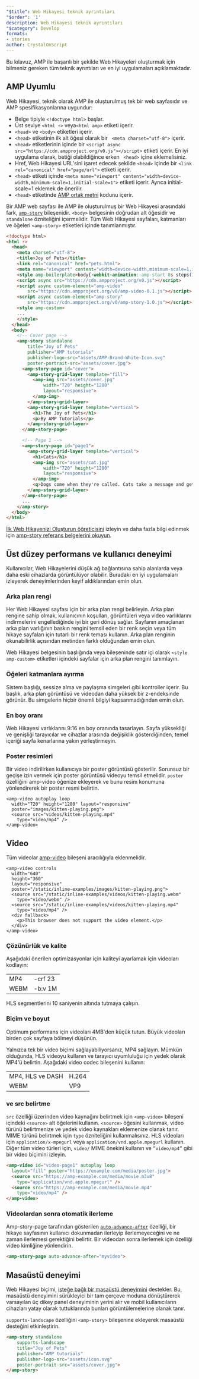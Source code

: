 ```yaml
---
"$title": Web Hikayesi teknik ayrıntıları
"$order": '1'
description: Web Hikayesi teknik ayrıntıları
"$category": Develop
formats:
- stories
author: CrystalOnScript
---
```


Bu kılavuz, AMP ile başarılı bir şekilde Web Hikayeleri oluşturmak için bilmeniz gereken tüm teknik ayrıntıları ve en iyi uygulamaları açıklamaktadır.

## AMP Uyumlu

Web Hikayesi, teknik olarak AMP ile oluşturulmuş tek bir web sayfasıdır ve AMP spesifikasyonlarına uygundur:

- Belge tipiyle `<!doctype html>` başlar.
- Üst seviye `<html ⚡>` veya`<html amp>` etiketi içerir.
- `<head>` ve `<body>` etiketleri içerir.
- `<head>` etiketinin ilk alt öğesi olarak bir ` <meta charset="utf-8">` içerir.
- `<head>` etiketlerinin içinde bir `<script async src="https://cdn.ampproject.org/v0.js"></script>` etiketi içerir. En iyi uygulama olarak, betiği olabildiğince erken ` <head>` içine eklemelisiniz.
- Href, Web Hikayesi URL'sini işaret edecek şekilde `<head>` içinde bir `<link rel="canonical" href="page/url">` etiketi içerir.
- `<head>` etiketi içinde `<meta name="viewport" content="width=device-width,minimum-scale=1,initial-scale=1">` etiketi içerir. Ayrıca initial-scale=1 eklemek de önerilir.
- `<head>` etiketinde [AMP ortak metni](https://amp.dev/documentation/guides-and-tutorials/learn/spec/amp-boilerplate/?format=websites) kodunu  içerir.

Bir AMP web sayfası ile AMP ile oluşturulmuş bir Web Hikayesi arasındaki fark, [`amp-story`](https://amp.dev/documentation/components/amp-story/?format=stories) bileşenidir. `<body>` belgesinin doğrudan alt öğesidir ve `standalone` özniteliğini içermelidir. Tüm Web Hikayesi sayfaları, katmanları ve öğeleri `<amp-story>` etiketleri içinde tanımlanmıştır.

```html
<!doctype html>
<html ⚡>
  <head>
    <meta charset="utf-8">
    <title>Joy of Pets</title>
    <link rel="canonical" href="pets.html">
    <meta name="viewport" content="width=device-width,minimum-scale=1,initial-scale=1">
    <style amp-boilerplate>body{-webkit-animation:-amp-start 8s steps(1,end) 0s 1 normal both;-moz-animation:-amp-start 8s steps(1,end) 0s 1 normal both;-ms-animation:-amp-start 8s steps(1,end) 0s 1 normal both;animation:-amp-start 8s steps(1,end) 0s 1 normal both}@-webkit-keyframes -amp-start{from{visibility:hidden}to{visibility:visible}}@-moz-keyframes -amp-start{from{visibility:hidden}to{visibility:visible}}@-ms-keyframes -amp-start{from{visibility:hidden}to{visibility:visible}}@-o-keyframes -amp-start{from{visibility:hidden}to{visibility:visible}}@keyframes -amp-start{from{visibility:hidden}to{visibility:visible}}</style><noscript><style amp-boilerplate>body{-webkit-animation:none;-moz-animation:none;-ms-animation:none;animation:none}</style></noscript>
    <script async src="https://cdn.ampproject.org/v0.js"></script>
    <script async custom-element="amp-video"
        src="https://cdn.ampproject.org/v0/amp-video-0.1.js"></script>
    <script async custom-element="amp-story"
        src="https://cdn.ampproject.org/v0/amp-story-1.0.js"></script>
    <style amp-custom>
    ...
    </style>
  </head>
  <body>
    <!-- Cover page -->
    <amp-story standalone
        title="Joy of Pets"
        publisher="AMP tutorials"
        publisher-logo-src="assets/AMP-Brand-White-Icon.svg"
        poster-portrait-src="assets/cover.jpg">
      <amp-story-page id="cover">
        <amp-story-grid-layer template="fill">
          <amp-img src="assets/cover.jpg"
              width="720" height="1280"
              layout="responsive">
          </amp-img>
        </amp-story-grid-layer>
        <amp-story-grid-layer template="vertical">
          <h1>The Joy of Pets</h1>
          <p>By AMP Tutorials</p>
        </amp-story-grid-layer>
      </amp-story-page>

      <!-- Page 1 -->
      <amp-story-page id="page1">
        <amp-story-grid-layer template="vertical">
          <h1>Cats</h1>
          <amp-img src="assets/cat.jpg"
              width="720" height="1280"
              layout="responsive">
          </amp-img>
          <q>Dogs come when they're called. Cats take a message and get back to you. --Mary Bly</q>
        </amp-story-grid-layer>
      </amp-story-page>
      ...
    </amp-story>
  </body>
</html>
```

[İlk Web Hikayenizi Oluşturun öğreticisini](../start/visual_story/?format=stories) izleyin ve daha fazla bilgi edinmek için [amp-story referans belgelerini okuyun](../../components/reference/amp-story/?format=stories).

## Üst düzey performans ve kullanıcı deneyimi

Kullanıcılar, Web Hikayelerini düşük ağ bağlantısına sahip alanlarda veya daha eski cihazlarda görüntülüyor olabilir. Buradaki en iyi uygulamaları izleyerek deneyimlerinden keyif aldıklarından emin olun.

### Arka plan rengi

Her Web Hikayesi sayfası için bir arka plan rengi belirleyin. Arka plan rengine sahip olmak, kullanıcının koşulları, görüntüleri veya video varlıklarını indirmelerini engellediğinde iyi bir geri dönüş sağlar. Sayfanın amaçlanan arka plan varlığının baskın rengini temsil eden bir renk seçin veya tüm hikaye sayfaları için tutarlı bir renk teması kullanın. Arka plan renginin okunabilirlik açısından metinden farklı olduğundan emin olun.

Web Hikayesi belgesinin başlığında veya <a><code><amp-story-page></code></a> bileşeninde satır içi olarak `<style amp-custom>` etiketleri içindeki sayfalar için arka plan rengini tanımlayın.

### Öğeleri katmanlara ayırma

Sistem başlığı, sessize alma ve paylaşma simgeleri gibi kontroller içerir. Bu başlık, arka plan görüntüsü ve videodan daha yüksek bir z-endeksinde görünür. Bu simgelerin hiçbir önemli bilgiyi kapsanmadığından emin olun.

### En boy oranı

Web Hikayesi varlıklarını 9:16 en boy oranında tasarlayın. Sayfa yüksekliği ve genişliği tarayıcılar ve cihazlar arasında değişiklik gösterdiğinden, temel içeriği sayfa kenarlarına yakın yerleştirmeyin.

### Poster resimleri

Bir video indirilirken kullanıcıya bir poster görüntüsü gösterilir. Sorunsuz bir geçişe izin vermek için poster görüntüsü videoyu temsil etmelidir. `poster` özelliğini amp-video öğenize ekleyerek ve bunu resim konumuna yönlendirerek bir poster resmi belirtin.

```
<amp-video autoplay loop
  width="720" height="1280" layout="responsive"
  poster="images/kitten-playing.png">
  <source src="videos/kitten-playing.mp4"
    type="video/mp4" />
</amp-video>
```

## Video

Tüm videolar [amp-video](https://amp.dev/documentation/components/amp-video/?format=stories) bileşeni aracılığıyla eklenmelidir.

```
<amp-video controls
  width="640"
  height="360"
  layout="responsive"
  poster="/static/inline-examples/images/kitten-playing.png">
  <source src="/static/inline-examples/videos/kitten-playing.webm"
    type="video/webm" />
  <source src="/static/inline-examples/videos/kitten-playing.mp4"
    type="video/mp4" />
  <div fallback>
    <p>This browser does not support the video element.</p>
  </div>
</amp-video>
```

### Çözünürlük ve kalite

Aşağıdaki önerilen optimizasyonlar için kaliteyi ayarlamak için videoları kodlayın:

<table>
  <tr>
   <td>MP4</td>
   <td>-crf 23</td>
  </tr>
  <tr>
   <td>WEBM</td>
   <td>-b:v 1M</td>
  </tr>
</table>

HLS segmentlerini 10 saniyenin altında tutmaya çalışın.

### Biçim ve boyut

Optimum performans için videoları 4MB'den küçük tutun. Büyük videoları birden çok sayfaya bölmeyi düşünün.

Yalnızca tek bir video biçimi sağlayabiliyorsanız, MP4 sağlayın. Mümkün olduğunda, HLS videoyu kullanın ve tarayıcı uyumluluğu için yedek olarak MP4'ü belirtin. Aşağıdaki video codec bileşenini kullanın:

<table>
  <tr>
   <td>MP4, HLS ve DASH</td>
   <td>H.264</td>
  </tr>
  <tr>
   <td>WEBM</td>
   <td>VP9</td>
  </tr>
</table>

### <source> ve src belirtme</source>

`src` özelliği üzerinden video kaynağını belirtmek için `<amp-video>` bileşeni içindeki `<source>` alt öğelerini kullanın. `<source>` öğesini kullanmak, video türünü belirtmenize ve yedek video kaynakları eklemenize olanak tanır. MIME türünü belirtmek için `type` özniteliğini kullanmalısınız. HLS videoları için `application/x-mpegurl` veya `application/vnd.apple.mpegurl` kullanın. Diğer tüm video türleri için, `video/` MIME önekini kullanın ve `”video/mp4”` gibi bir video biçimini izleyin.

```html
<amp-video id="video-page1" autoplay loop
  layout="fill" poster="https://example.com/media/poster.jpg">
  <source src="https://amp-example.com/media/movie.m3u8"
    type="application/vnd.apple.mpegurl" />
  <source src="https://amp-example.com/media/movie.mp4"
    type="video/mp4" />
</amp-video>
```

### Videolardan sonra otomatik ilerleme

Amp-story-page tarafından gösterilen [`auto-advance-after`](https://amp.dev/documentation/components/amp-story-page/?format=stories#auto-advance-after-%5Boptional%5D) özelliği, bir hikaye sayfasının kullanıcı dokunmadan ilerleyip ilerlemeyeceğini ve ne zaman ilerlemesi gerektiğini belirtir. Bir videodan sonra ilerlemek için özelliği video kimliğine yönlendirin.

```html
<amp-story-page auto-advance-after="myvideo">
```

## Masaüstü deneyimi

Web Hikayesi biçimi, [isteğe bağlı bir masaüstü deneyimini](https://github.com/ampproject/amphtml/blob/master/extensions/amp-story/amp-story.md#landscape-orientation-and-full-bleed-desktop-experience-opt-in) destekler. Bu, masaüstü deneyimini sürükleyici bir tam çerçeve moduna dönüştürerek varsayılan üç dikey panel deneyiminin yerini alır ve mobil kullanıcıların cihazları yatay olarak tuttuklarında bunları görüntülemelerine olanak tanır.

`supports-landscape` özelliğini `<amp-story>` bileşenine ekleyerek masaüstü desteğini etkinleştirin.

```html
<amp-story standalone
    supports-landscape
    title="Joy of Pets"
    publisher="AMP tutorials"
    publisher-logo-src="assets/icon.svg"
    poster-portrait-src="assets/cover.jpg">
</amp-story>
```
